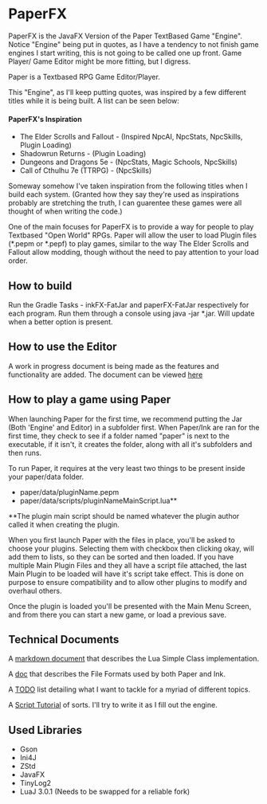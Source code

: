 # PaperFX

PaperFX is the JavaFX Version of the Paper TextBased Game "Engine". Notice "Engine" being put in quotes, as I have a tendency to not finish game engines I start writing, this is not going to be called one up front. Game Player/ Game Editor might be more fitting, but I digress. 

Paper is a Textbased RPG Game Editor/Player.

This "Engine", as I'll keep putting quotes, was inspired by a few different titles while it is being built. A list can be seen below:

#### PaperFX's Inspiration
* The Elder Scrolls and Fallout - (Inspired NpcAI, NpcStats, NpcSkills, Plugin Loading)
* Shadowrun Returns - (Plugin Loading)
* Dungeons and Dragons 5e - (NpcStats, Magic Schools, NpcSkills)
* Call of Cthulhu 7e (TTRPG) - (NpcSkills)

Someway somehow I've taken inspiration from the following titles when I build each system. (Granted how they say they're used as inspirations probably are stretching the truth, I can guarentee these games were all thought of when writing the code.) 

One of the main focuses for PaperFX is to provide a way for people to play Textbased "Open World" RPGs. Paper will allow the user to load Plugin files (*.pepm or *.pepf) to play games, similar to the way The Elder Scrolls and Fallout allow modding, though without the need to pay attention to your load order. 


## How to build

Run the Gradle Tasks - inkFX-FatJar and paperFX-FatJar respectively for each program. Run them through a console using java -jar *.jar. Will update when a better option is present. 

## How to use the Editor
A work in progress document is being made as the features and functionality are added. 
The document can be viewed [here](technical_documents/Editor%20Documentation.md)

## How to play a game using Paper

When launching Paper for the first time, we recommend putting the Jar (Both 'Engine' and Editor) in a subfolder first. When Paper/Ink are ran for the first time, they check to see if a folder named "paper" is next to the executable, if it isn't, it creates the folder, along with all it's subfolders and then runs. 

To run Paper, it requires at the very least two things to be present inside your paper/data folder. 

* paper/data/pluginName.pepm
* paper/data/scripts/pluginNameMainScript.lua**

**The plugin main script should be named whatever the plugin author called it when creating the plugin.

When you first launch Paper with the files in place, you'll be asked to choose your plugins. Selecting them with checkbox then clicking okay, will add them to lists, so they can be sorted and then loaded. If you have multiple Main Plugin Files and they all have a script file attached, the last Main Plugin to be loaded will have it's script take effect. This is done on purpose to ensure compatibility and to allow other plugins to modify and overhaul others. 

Once the plugin is loaded you'll be presented with the Main Menu Screen, and from there you can start a new game, or load a previous save. 

## Technical Documents

A [markdown document](technical_documents/LuaSimpleClass.md) that describes the Lua Simple Class implementation. 

A [doc](technical_documents/File%20Formats.txt) that describes the File Formats used by both Paper and Ink.

A [TODO](technical_documents/todolist.md) list detailing what I want to tackle for a myriad of different topics. 

A [Script Tutorial](technical_documents/ScriptingTutorial.md) of sorts. I'll try to write it as I fill out the engine. 


## Used Libraries
* Gson
* Ini4J
* ZStd
* JavaFX
* TinyLog2
* LuaJ 3.0.1 (Needs to be swapped for a reliable fork)